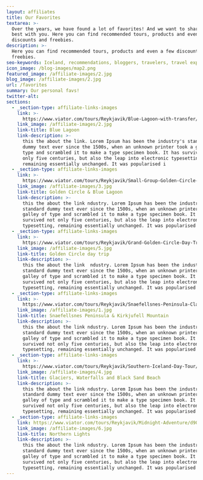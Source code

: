 ```yaml
---
layout: affiliates
title: Our Favorites
textarea: >-
  Over the years, we have found a lot of favorites! And we want to share the
  best with you. Here you can find recommended tours, products and even a few
  discounts and freebies.
description: >-
  Here you can find recommended tours, products and even a few discounts and
  freebies.
seo-keywords: Iceland, recommendations, bloggers, travelers, travel experts, iceland tours,
icon_image: /blog-images/map2.png
featured_image: /affiliate-images/2.jpg
blog_image: /affiliate-images/2.jpg
url: /favorites
summary: Our personal favs!
twitter-alt:
sections:
  - _section-type: affiliate-links-images
    link: >-
      https://www.viator.com/tours/Reykjavik/Blue-Lagoon-with-transfer/d905-105182P16
    link_image: /affiliate-images/2.jpg
    link-title: Blue Lagoon
    link-description: >-
      this the about the link. Lorem Ipsum has been the industry's standard
      dummy text ever since the 1500s, when an unknown printer took a galley of
      type and scrambled it to make a type specimen book. It has survived not
      only five centuries, but also the leap into electronic typesetting,
      remaining essentially unchanged. It was popularised i
  - _section-type: affiliate-links-images
    link: >-
      https://www.viator.com/tours/Reykjavik/Small-Group-Golden-Circle-and-Blue-Lagoon-Tour/d905-16698P27
    link_image: /affiliate-images/3.jpg
    link-title: Golden Circle & Blue Lagoon
    link-description: >-
      this the about the link ndustry. Lorem Ipsum has been the industry's
      standard dummy text ever since the 1500s, when an unknown printer took a
      galley of type and scrambled it to make a type specimen book. It has
      survived not only five centuries, but also the leap into electronic
      typesetting, remaining essentially unchanged. It was popularised i
  - _section-type: affiliate-links-images
    link: >-
      https://www.viator.com/tours/Reykjavik/Grand-Golden-Circle-Day-Trip-from-Reykjavik/d905-16698P2
    link_image: /affiliate-images/5.jpg
    link-title: Golden Circle day trip
    link-description: >-
      this the about the link  ndustry. Lorem Ipsum has been the industry's
      standard dummy text ever since the 1500s, when an unknown printer took a
      galley of type and scrambled it to make a type specimen book. It has
      survived not only five centuries, but also the leap into electronic
      typesetting, remaining essentially unchanged. It was popularised i
  - _section-type: affiliate-links-images
    link: >-
      https://www.viator.com/tours/Reykjavik/Snaefellsnes-Peninsula-Classic-Day-Tour-from-Reykjavik/d905-16698P14
    link_image: /affiliate-images/1.jpg
    link-title: Snaefellsnes Peninsula & Kirkjufell Mountain
    link-description: >-
      this the about the link ndustry. Lorem Ipsum has been the industry's
      standard dummy text ever since the 1500s, when an unknown printer took a
      galley of type and scrambled it to make a type specimen book. It has
      survived not only five centuries, but also the leap into electronic
      typesetting, remaining essentially unchanged. It was popularised i
  - _section-type: affiliate-links-images
    link: >-
      https://www.viator.com/tours/Reykjavik/Southern-Iceland-Day-Tour/d905-16698P3
    link_image: /affiliate-images/4.jpg
    link-title: Glaciers, Waterfalls and Black Sand Beach
    link-description: >-
      this the about the link ndustry. Lorem Ipsum has been the industry's
      standard dummy text ever since the 1500s, when an unknown printer took a
      galley of type and scrambled it to make a type specimen book. It has
      survived not only five centuries, but also the leap into electronic
      typesetting, remaining essentially unchanged. It was popularised i
  - _section-type: affiliate-links-images
    link: https://www.viator.com/tours/Reykjavik/Midnight-Adventure/d905-107666P1
    link_image: /affiliate-images/6.jpg
    link-title: Northern Lights
    link-description: >-
      this the about the link ndustry. Lorem Ipsum has been the industry's
      standard dummy text ever since the 1500s, when an unknown printer took a
      galley of type and scrambled it to make a type specimen book. It has
      survived not only five centuries, but also the leap into electronic
      typesetting, remaining essentially unchanged. It was popularised i
---
```


